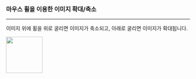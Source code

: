 <!DOCTYPE html>
<html>

<head>
    <meta charset="utf-8" />
    <meta http-equiv="X-UA-Compatible" content="IE=edge">
    <title>onwheel</title>
    <meta name="viewport" content="width=device-width, initial-scale=1">
    <link rel="stylesheet" type="text/css" media="screen" href="main.css" />
    <script src="main.js"></script>
</head>

<body>
    <h3>마우스 휠을 이용한 이미지 확대/축소</h3>
    <hr>
    <p>
        이미지 위에 휠을 위로 굴리면 이미지가 축소되고,
        아래로 굴리면 이미지가 확대됩니다.
    </p>
    <img id="img" src="/멜론.jpg" alt="" onwheel="wheel(event)" width="100px" height="100px">
    <script>
        var size = 100;
        function wheel(e) {
            if (e.wheelDelta < 0) {
                size = size - (size * 0.05);
                if (size < 0) {
                    size = 0;
                }
            }
            else {
                size = size + (size * 0.05);
            }
            document.getElementById("img").style.width = size + "px";
            document.getElementById("img").style.height = size + "px";
        }
    </script>
</body>

</html>

